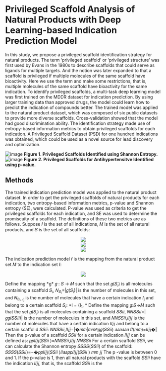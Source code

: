 # Privileged Scaffold Analysis of Natural Products with Deep Learning-based Indication Prediction Model
In this study, we propose a privileged scaffold identification strategy for natural products. The term ‘privileged scaffold’ or ‘privileged structure’ was first used by Evans in the 1980s to describe scaffolds that could serve as ligands for multiple targets. And the notion was later expanded to that a scaffold is privileged if multiple molecules of the same scaffold have bioactivity. Here we use the term and make some restrictions, that is, multiple molecules of the same scaffold have bioactivity for the same indication. 
To identify privileged scaffolds, a multi-task deep learning model was first trained on the MDDR dataset for indication prediction. By using larger training data than approved drugs, the model could learn how to predict the indication of compounds better. The trained model was applied to the natural product dataset, which was composed of six public datasets to provide more diverse scaffolds. Cross-validation showed that the model had good discrimination ability. The identification strategy made use of entropy-based information metrics to obtain privileged scaffolds for each indication. A Privileged Scaffold Dataset (PSD) for one hundred indications was obtained, which could be used as a novel source for lead discovery and optimization.  

![image](https://github.com/wllllg/Privileged_Scaffold/raw/master/img/privileged_scaffolds_Shannon_Entropy.jpg)
**Figure 1. Privileged Scaffolds Identified using Shannon Entropy.**
![image](https://github.com/wllllg/Privileged_Scaffold/raw/master/img/privileged_scaffolds_p_value_antihypertensive.jpg)
**Figure 2. Privileged Scaffolds for Antihypertensitve Identified using p-value.**

## Methods
The trained indication prediction model was applied to the natural product dataset. In order to get the privileged scaffolds of natural products for each indication, two entropy-based information metrics, p-value and Shannon entropy (SE), were calculated. P-value was used as criteria to get the privileged scaffolds for each indication, and SE was used to determine the promiscuity of a scaffold. The definitions of these two metrics are as follows. Suppose 𝐼 is the set of all indications, 𝑀 is the set of all natural products, and 𝑆 is the set of all scaffolds:  
<p align="center">
  <img src="http://latex.codecogs.com/svg.latex?\\I=\left\{I_{1},I_{2},\ldots,I_{m}\right\}"> <br/>
  <img src="http://latex.codecogs.com/svg.latex?\\M=\left\{m_{1},m_{2},\ldots,m_{l}\right\}"> <br/>
  <img src="http://latex.codecogs.com/svg.latex?\\S=\left\{S_{1},S_{2},\ldots,S_{n}\right\}">
</p>
The indication prediction model 𝑓 is the mapping from the natural product set 𝑀 to the indication set 𝐼:
<p align="center">
  <img src="http://latex.codecogs.com/svg.latex?f_%7BM%7D%5C%20%5Ctextit%3A%5C%20M%5C%20%5Crightarrow%5C%20I%20%5C%5C"> <br/>
</p>
Define the mapping *g* 𝑔 : 𝑆 → 𝑀 such that the set 𝑔(𝑆<sub>𝑖</sub>) is all molecules containing a scaffold 𝑆<sub>𝑖</sub>, 𝑁<sub>𝑆<sub>𝑖</sub></sub>=|𝑔(𝑆<sub>𝑖</sub>)| is the number of molecules in this set, and 𝑁<sub>𝑆<sub>𝑖</sub>, 𝐼<sub>j</sub></sub> is the number of molecules that have a certain indication 𝐼<sub>j</sub> and belong to a certain scaffold 𝑆<sub>𝑖</sub>:
*I = {I<sub>1</sub>, *
Define the mapping 𝑔:𝑆→𝑀 such that the set 𝑔(𝑆<sub>𝑖</sub>) is all molecules containing a scaffold 𝑆𝑆𝑖𝑖, 𝑁𝑁𝑆𝑆𝑖𝑖=|𝑔𝑔(𝑆𝑆𝑖𝑖)| is the number of molecules in this set, and 𝑁𝑁𝑆𝑆𝑖𝑖,𝐼𝐼𝑗𝑗 is the number of molecules that have a certain indication 𝐼𝐼𝑗𝑗 and belong to a certain scaffol d 𝑆𝑆𝑖𝑖: 𝑁𝑁𝑆𝑆𝑖𝑖,𝐼𝐼𝑗𝑗=|�𝑚𝑚|𝑚𝑚∈𝑔𝑔(𝑆𝑆𝑖𝑖) 𝑎𝑎𝑎𝑎𝑎𝑎 𝑓𝑓(𝑚𝑚)=𝐼𝐼𝑗𝑗�| Then the p-value of a scaffold 𝑆𝑆𝑖𝑖 for a certain indication 𝐼𝐼𝑗𝑗 can be defined as: 𝑝𝑝𝐼𝐼𝑗𝑗(𝑆𝑆𝑖𝑖 )=𝑁𝑁𝑆𝑆𝑖𝑖,𝐼𝐼𝑗𝑗 𝑁𝑁𝑆𝑆𝑖𝑖 For a certain scaffold 𝑆𝑆𝑖𝑖, we can calculate the Shannon entropy 𝑆𝑆𝑆𝑆(𝑆𝑆𝑖𝑖) of the scaffold:  𝑆𝑆𝑆𝑆(𝑆𝑆𝑖𝑖)=−�𝑝𝑝𝐼𝐼𝑗𝑗(𝑆𝑆𝑖𝑖 )𝑙𝑙𝑎𝑎𝑝𝑝𝐼𝐼𝑗𝑗(𝑆𝑆𝑖𝑖 ) 𝑚𝑚 𝑗𝑗 The p -value is between 0 and 1. If the p-value is 1, then all natural products with the scaffold 𝑆𝑆𝑖𝑖 have the indication 𝐼𝐼𝑗𝑗, that is, the scaffold 𝑆𝑆𝑖𝑖 is the 

